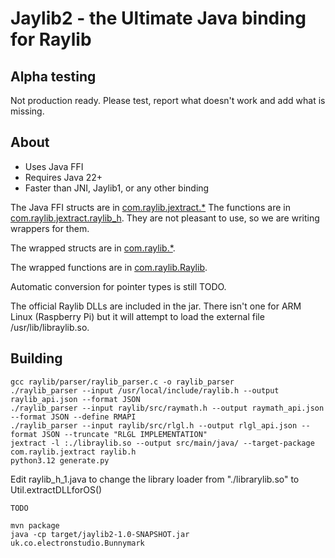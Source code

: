 # Jaylib2 - the Ultimate Java binding for Raylib

## Alpha testing

Not production ready.  Please test, report what doesn't work and add what is missing.

## About

* Uses Java FFI
* Requires Java 22+
* Faster than JNI, Jaylib1, or any other binding

The Java FFI structs are in [com.raylib.jextract.*](https://electronstudio.github.io/jaylib2/com/raylib/jextract/package-summary.html)
The functions are in [com.raylib.jextract.raylib_h](https://electronstudio.github.io/jaylib2/com/raylib/jextract/raylib_h.html).  They are not
pleasant to use, so we are writing wrappers for them.

The wrapped structs are in [com.raylib.*](https://electronstudio.github.io/jaylib2/com/raylib/package-summary.html).

The wrapped functions are in [com.raylib.Raylib](https://electronstudio.github.io/jaylib2/com/raylib/Raylib.html).

Automatic conversion for pointer types is still TODO.

The official Raylib DLLs are included in the jar.  There isn't one for ARM Linux (Raspberry Pi) but it will attempt
to load the external file /usr/lib/libraylib.so.

## Building

    gcc raylib/parser/raylib_parser.c -o raylib_parser
    ./raylib_parser --input /usr/local/include/raylib.h --output raylib_api.json --format JSON
    ./raylib_parser --input raylib/src/raymath.h --output raymath_api.json --format JSON --define RMAPI
    ./raylib_parser --input raylib/src/rlgl.h --output rlgl_api.json --format JSON --truncate "RLGL IMPLEMENTATION"
    jextract -l :./libraylib.so --output src/main/java/ --target-package com.raylib.jextract raylib.h
    python3.12 generate.py

Edit raylib_h_1.java to change the library loader from "./librarylib.so" to Util.extractDLLforOS()

    TODO

    mvn package
    java -cp target/jaylib2-1.0-SNAPSHOT.jar uk.co.electronstudio.Bunnymark
